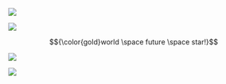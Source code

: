  ![](https://64.media.tumblr.com/72606add3f14af731114c2238fe3996f/7ea6f0871a56acae-2e/s540x810/05cc9df51b0e68baf34ea4e9e90a9a213eeb5d17.pnj)

![](https://64.media.tumblr.com/64c485aaf642fa688b462ab2bc567733/91769e41f827dc43-97/s500x750/0e7e24965716fa4372cea8ac5762bcbe8cff90d3.gifv)

<p align="center">
$${\color{gold}world \space future \space star!}$$
</p>

![](https://64.media.tumblr.com/b058268cd316b33cd7cf6379d8ae3fd9/362c288916d8cd39-70/s1280x1920/fc5bacc234268a330539b46446cc0ef87f6fe225.pnj)

![](https://wilardo.crd.co/assets/images/gallery16/00003ee5.png?v=d0e71742)
